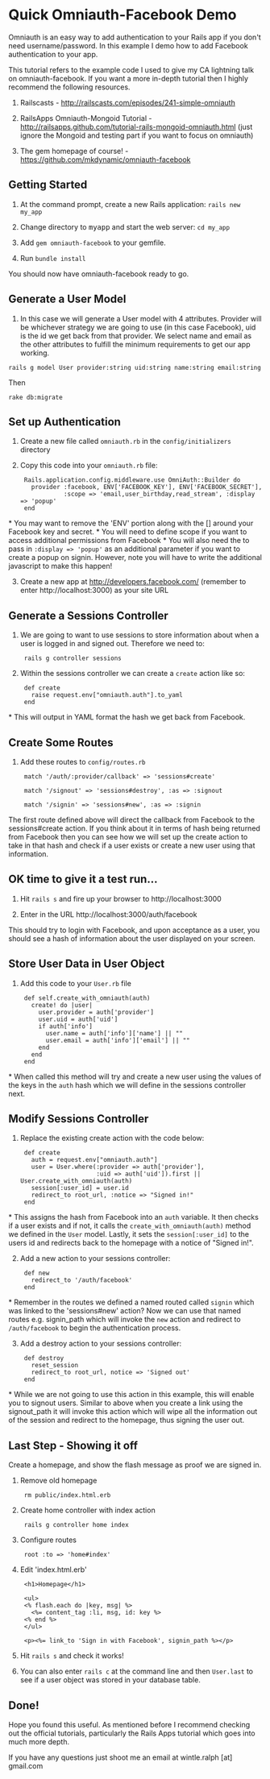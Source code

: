 # Quick Omniauth-Facebook Demo


Omniauth is an easy way to add authentication to your Rails app if you don't need username/password. In this example I demo how to add Facebook authentication to your app. 

This tutorial refers to the example code I used to give my CA lightning talk on omniauth-facebook. If you want a more in-depth tutorial then I highly recommend the following resources.

1. Railscasts - http://railscasts.com/episodes/241-simple-omniauth

2. RailsApps Omniauth-Mongoid Tutorial - http://railsapps.github.com/tutorial-rails-mongoid-omniauth.html (just ignore the Mongoid and testing part if you want to focus on omniauth)

3. The gem homepage of course! - https://github.com/mkdynamic/omniauth-facebook


## Getting Started


1. At the command prompt, create a new Rails application: ```rails new my_app```

2. Change directory to <tt>myapp</tt> and start the web server: ```cd my_app```

3. Add `gem omniauth-facebook` to your gemfile.

4. Run `bundle install`

You should now have omniauth-facebook ready to go. 


## Generate a User Model

1. In this case we will generate a User model with 4 attributes. Provider will be whichever strategy we are going to use (in this case Facebook), uid is the id we get back from that provider. We select name and email as the other attributes to fulfill the minimum requirements to get our app working. 

  ```rails g model User provider:string uid:string name:string email:string```
  
Then

  ```rake db:migrate```
  
## Set up Authentication

1. Create a new file called ```omniauth.rb``` in the ```config/initializers``` directory

2. Copy this code into your ```omniauth.rb``` file:

        Rails.application.config.middleware.use OmniAuth::Builder do
          provider :facebook, ENV['FACEBOOK_KEY'], ENV['FACEBOOK_SECRET'],
                   :scope => 'email,user_birthday,read_stream', :display => 'popup'
        end


  
\* You may want to remove the 'ENV' portion along with the [] around your Facebook key and secret.
\* You will need to define scope if you want to access additional permissions from Facebook
\* You will also need the to pass in ```:display => 'popup'``` as an additional parameter if you want to create a popup on signin. However, note you will have to write the additional javascript to make this happen!

3. Create a new app at http://developers.facebook.com/ (remember to enter http://localhost:3000) as your site URL

## Generate a Sessions Controller

1. We are going to want to use sessions to store information about when a user is logged in and signed out. Therefore we need to:

        rails g controller sessions
  
2. Within the sessions controller we can create a ```create``` action like so:

        def create
          raise request.env["omniauth.auth"].to_yaml
        end
  
\* This will output in YAML format the hash we get back from Facebook. 

## Create Some Routes

1. Add these routes to ```config/routes.rb```

        match '/auth/:provider/callback' => 'sessions#create'
  
        match '/signout' => 'sessions#destroy', :as => :signout
  
        match '/signin' => 'sessions#new', :as => :signin
  
The first route defined above will direct the callback from Facebook to the sessions#create action. If you think
about it in terms of hash being returned from Facebook then you can see how we will set up the create action to take in that hash and check if a user exists or create a new user using that information. 

## OK time to give it a test run...

1. Hit ```rails s``` and fire up your browser to http://localhost:3000

2. Enter in the URL http://localhost:3000/auth/facebook

This should try to login with Facebook, and upon acceptance as a user, you should see a hash of information about the user displayed on your screen. 

## Store User Data in User Object

1. Add this code to your ```User.rb``` file

        def self.create_with_omniauth(auth)
          create! do |user|
            user.provider = auth['provider']
            user.uid = auth['uid']
            if auth['info']
              user.name = auth['info']['name'] || ""
              user.email = auth['info']['email'] || ""
            end
          end
        end
  
\* When called this method will try and create a new user using the values of the keys in the ```auth``` hash which we will define in the sessions controller next.

## Modify Sessions Controller

1. Replace the existing create action with the code below:

        def create
          auth = request.env["omniauth.auth"]
          user = User.where(:provider => auth['provider'], 
                            :uid => auth['uid']).first || User.create_with_omniauth(auth)
          session[:user_id] = user.id
          redirect_to root_url, :notice => "Signed in!"
        end

\* This assigns the hash from Facebook into an ```auth``` variable. It then checks if a user exists and if not, it calls the ```create_with_omniauth(auth)``` method we defined in the ```User``` model. Lastly, it sets the ```session[:user_id]``` to the users id and redirects back to the homepage with a notice of "Signed in!".

2. Add a new action to your sessions controller:

        def new
          redirect_to '/auth/facebook'
        end
  
\* Remember in the routes we defined a named routed called ```signin``` which was linked to the 'sessions#new' action? Now we can use that named routes e.g. signin_path which will invoke the ```new``` action and redirect to ```/auth/facebook``` to begin the authentication process.

3. Add a destroy action to your sessions controller:

        def destroy
          reset_session
          redirect_to root_url, notice => 'Signed out'
        end
  
\* While we are not going to use this action in this example, this will enable you to signout users. Similar to above when you create a link using the signout_path it will invoke this action which will wipe all the information out of the session and redirect to the homepage, thus signing the user out.

## Last Step - Showing it off

Create a homepage, and show the flash message as proof we are signed in. 

1. Remove old homepage

        rm public/index.html.erb
  
2. Create home controller with index action

        rails g controller home index
  
3. Configure routes

        root :to => 'home#index'
  
4. Edit 'index.html.erb'

        <h1>Homepage</h1>

        <ul>
        <% flash.each do |key, msg| %>
          <%= content_tag :li, msg, id: key %>
        <% end %>
        </ul>

        <p><%= link_to 'Sign in with Facebook', signin_path %></p>
  
5. Hit ```rails s``` and check it works! 

6. You can also enter ```rails c``` at the command line and then ```User.last``` to see if a user object was stored in your database table. 

## Done!

Hope you found this useful. As mentioned before I recommend checking out the official tutorials, particularly the Rails Apps tutorial which goes into much more depth. 

If you have any questions just shoot me an email at wintle.ralph [at] gmail.com
  
  
  
  
  
  
